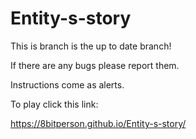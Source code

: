 # Entity-s-story

This is branch is the up to date branch!

If there are any bugs please report them.

Instructions come as alerts.

To play click this link:

https://8bitperson.github.io/Entity-s-story/

